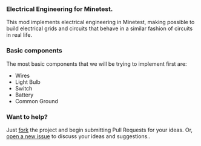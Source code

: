 ### Electrical Engineering for Minetest.
This mod implements electrical engineering in Minetest, making possible to build electrical grids and circuits that behave in a similar fashion of circuits in real life.

### Basic components
The most basic components that we will be trying to implement first are:
* Wires
* Light Bulb
* Switch
* Battery
* Common Ground

### Want to help?
Just [fork](https://github.com/Megaf/Electrical-Engineering-For-Minetest#fork-destination-box) the project and begin submitting Pull Requests for your ideas.
Or, [open a new issue](https://github.com/Megaf/Electrical-Engineering-For-Minetest/issues/new) to discuss your ideas and suggestions..
